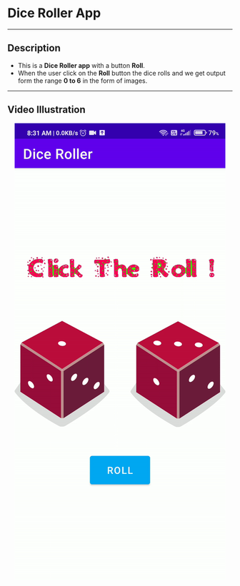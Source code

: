 ### <h1>Dice Roller App</h1>
---
### <h2>Description</h2>
* This is a **Dice Roller app** with a button **Roll**.
* When the user click on the **Roll** button the dice rolls and we get output form the range **0 to 6** in the form of images.
---
### <h2>Video Illustration</h2>
<p align="center">
<img src = "https://github.com/shreyashHake/Dice_Roller/blob/main/Images/diceRoller.gif" alt = "Two dice are rolling">
</p>
